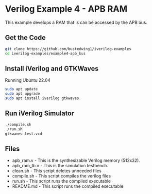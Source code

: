 Verilog Example 4 - APB RAM
============================================

This example develops a RAM that is can be accessed by the APB bus.

Get the Code
------------

```bash
git clone https://github.com/bustedwing1/iverilog-examples
cd iverilog-examples/example4-apb_bus
```

Install iVerilog and GTKWaves
-----------------------------

Running Ubuntu 22.04

```bash
sudo apt update
sudo apt upgrade
sudo apt install iverilog gtkwaves
```

Run iVerilog Simulator
----------------------

```bash
./compile.sh
./run.sh
gtkwaves test.vcd
```

Files
-----

* apb_ram.v - This is the synthesizable Verilog memory (512x32).
* apb_ram_tb.v - This is the simulation testbench.
* clean.sh - This script deletes unneeded files
* compile.sh - This script compiles the verilog files
* run.sh - This script runs the compiled executable
* README.md - This script runs the compiled executable

  
  

